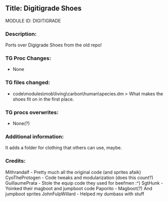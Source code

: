 ## Title: Digitigrade Shoes

MODULE ID: DIGITIGRADE

### Description:

Ports over Digigrade Shoes from the old repo!

### TG Proc Changes:

- None

### TG files changed:

- code\modules\mob\living\carbon\human\species.dm > What makes the shoes fit on in the first place.

### TG procs overwrites:

- None(?)

### Additional information:

It adds a folder for clothing that others can use, maybe.

### Credits:

Mithrandalf - Pretty much all the original code (and sprites afaik)
CyoTheProtogen - Code tweaks and modularization (does this count?)
GuillaumePrata - Stole the equip code they used for beefmen :^)
SgtHunk - Yoinked their magboot and jumpboot code
Paporito - Magboot(?) And jumpboot sprites
JohnFulpWillard - Helped my dumbass with stuff

